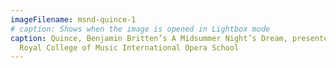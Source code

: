 ```yaml
---
imageFilename: msnd-quince-1
# caption: Shows when the image is opened in Lightbox mode
caption: Quince, Benjamin Britten’s A Midsummer Night’s Dream, presented by The
  Royal College of Music International Opera School
---
```

